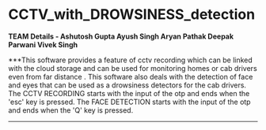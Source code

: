 # CCTV_with_DROWSINESS_detection

**TEAM Details -
Ashutosh Gupta
Ayush Singh
Aryan Pathak
Deepak Parwani
Vivek Singh**

***This software provides a feature of cctv recording which can be linked with the cloud storage and can be used for monitoring homes or cab drivers even from far distance .
This software also deals with the detection of face and eyes that can be used as a drowsiness detectors for the cab drivers.
The CCTV RECORDING starts with the input of the otp and ends when the 'esc' key is pressed.
The FACE DETECTION starts with the input of the otp and ends when the 'Q' key is pressed.
***

